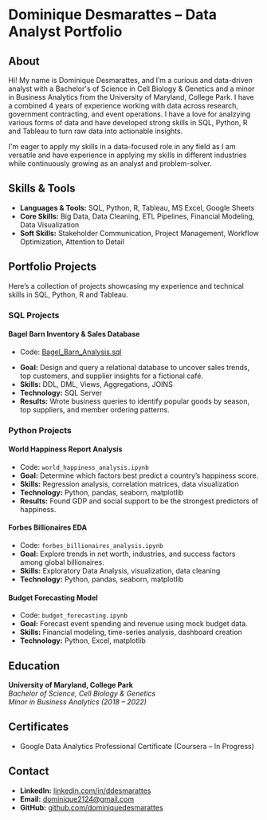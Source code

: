
# Dominique Desmarattes – Data Analyst Portfolio

## About

Hi! My name is Dominique Desmarattes, and I’m a curious and data-driven analyst with a Bachelor's of Science in Cell Biology & Genetics and a minor in Business Analytics from the University of Maryland, College Park. I have a combined 4 years of experience working with data across research, government contracting, and event operations. I have a love for analzying various forms of data and have developed strong skills in SQL, Python, R and Tableau to turn raw data into actionable insights.

I'm eager to apply my skills in a data-focused role in any field as I am versatile and have experience in applying my skills in different industries while continuously growing as an analyst and problem-solver.

## Skills & Tools

- **Languages & Tools:** SQL, Python, R, Tableau, MS Excel, Google Sheets 
- **Core Skills:** Big Data, Data Cleaning, ETL Pipelines, Financial Modeling, Data Visualization  
- **Soft Skills:** Stakeholder Communication, Project Management, Workflow Optimization, Attention to Detail  

## Portfolio Projects

Here’s a collection of projects showcasing my experience and technical skills in SQL, Python, R and Tableau.

### SQL Projects

#### **Bagel Barn Inventory & Sales Database**
- Code: <a href="https://github.com/ddesmara/Portfolio/blob/df0323069563e4ad8ba3525139fe2cfd10eb1bd3/Bagel_Barn_Analysis.sql" target="_blank">
Bagel_Barn_Analysis.sql
</a>

- **Goal:** Design and query a relational database to uncover sales trends, top customers, and supplier insights for a fictional café.
- **Skills:** DDL, DML, Views, Aggregations, JOINS  
- **Technology:** SQL Server  
- **Results:** Wrote business queries to identify popular goods by season, top suppliers, and member ordering patterns.

### Python Projects

#### **World Happiness Report Analysis**
- Code: `world_happiness_analysis.ipynb`  
- **Goal:** Determine which factors best predict a country’s happiness score.
- **Skills:** Regression analysis, correlation matrices, data visualization  
- **Technology:** Python, pandas, seaborn, matplotlib  
- **Results:** Found GDP and social support to be the strongest predictors of happiness.

#### **Forbes Billionaires EDA**
- Code: `forbes_billionaires_analysis.ipynb`  
- **Goal:** Explore trends in net worth, industries, and success factors among global billionaires.
- **Skills:** Exploratory Data Analysis, visualization, data cleaning  
- **Technology:** Python, pandas, seaborn, matplotlib

#### **Budget Forecasting Model**
- Code: `budget_forecasting.ipynb`  
- **Goal:** Forecast event spending and revenue using mock budget data.
- **Skills:** Financial modeling, time-series analysis, dashboard creation  
- **Technology:** Python, Excel, matplotlib

## Education

**University of Maryland, College Park**  
*Bachelor of Science, Cell Biology & Genetics*  
*Minor in Business Analytics (2018 – 2022)*

## Certificates

- Google Data Analytics Professional Certificate (Coursera – In Progress)  

## Contact

- **LinkedIn:** [linkedin.com/in/ddesmarattes](https://www.linkedin.com/in/ddesmarattes/)  
- **Email:** dominique2124@gmail.com  
- **GitHub:** [github.com/dominiquedesmarattes](https://github.com/dominiquedesmarattes)  
